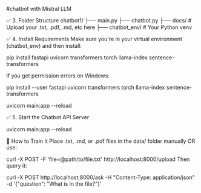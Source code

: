 #chatbot with Mistral LLM 

✅ 3. Folder Structure
chatbot1/
├── main.py
├── chatbot.py
├── docs/                  # Upload your .txt, .pdf, .md, etc here
├── chatbot_env/           # Your Python venv


✅ 4. Install Requirements
Make sure you're in your virtual environment (chatbot_env) and then install:

pip install fastapi uvicorn transformers torch llama-index sentence-transformers

If you get permission errors on Windows:

pip install --user fastapi uvicorn transformers torch llama-index sentence-transformers

uvicorn main:app --reload


✅ 5. Start the Chatbot API Server

uvicorn main:app --reload


🧠 How to Train It
Place .txt, .md, or .pdf files in the data/ folder manually OR use:

curl -X POST -F 'file=@path/to/file.txt' http://localhost:8000/upload
Then query it:

curl -X POST http://localhost:8000/ask -H "Content-Type: application/json" -d '{"question": "What is in the file?"}'
